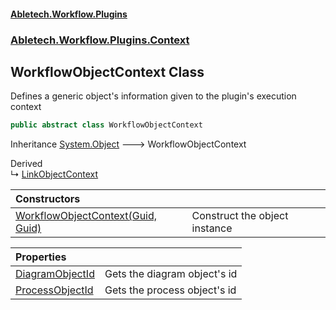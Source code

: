 #### [Abletech.Workflow.Plugins](index.md 'index')
### [Abletech.Workflow.Plugins.Context](Abletech_Workflow_Plugins_Context.md 'Abletech.Workflow.Plugins.Context')
## WorkflowObjectContext Class
Defines a generic object's information given to the plugin's execution context  
```csharp
public abstract class WorkflowObjectContext
```

Inheritance [System.Object](https://docs.microsoft.com/en-us/dotnet/api/System.Object 'System.Object') &#129106; WorkflowObjectContext  

Derived  
&#8627; [LinkObjectContext](LinkObjectContext.md 'Abletech.Workflow.Plugins.Context.LinkObjectContext')  

| Constructors | |
| :--- | :--- |
| [WorkflowObjectContext(Guid, Guid)](WorkflowObjectContext_WorkflowObjectContext(Guid_Guid).md 'Abletech.Workflow.Plugins.Context.WorkflowObjectContext.WorkflowObjectContext(System.Guid, System.Guid)') | Construct the object instance<br/> |

| Properties | |
| :--- | :--- |
| [DiagramObjectId](WorkflowObjectContext_DiagramObjectId.md 'Abletech.Workflow.Plugins.Context.WorkflowObjectContext.DiagramObjectId') | Gets the diagram object's id<br/> |
| [ProcessObjectId](WorkflowObjectContext_ProcessObjectId.md 'Abletech.Workflow.Plugins.Context.WorkflowObjectContext.ProcessObjectId') | Gets the process object's id<br/> |
